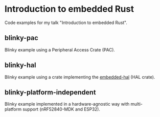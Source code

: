 # Introduction to embedded Rust

Code examples for my talk "Introduction to embedded Rust".

## blinky-pac

Blinky example using a Peripheral Access Crate (PAC).

## blinky-hal

Blinky example using a crate implementing the [embedded-hal](https://crates.io/crates/embedded-hal) (HAL crate).

## blinky-platform-independent

Blinky example implemented in a hardware-agnostic way with multi-platform support (nRF52840-MDK and ESP32).